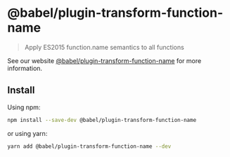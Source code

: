 # @babel/plugin-transform-function-name

> Apply ES2015 function.name semantics to all functions

See our website [@babel/plugin-transform-function-name](https://babeljs.io/docs/en/next/babel-plugin-transform-function-name.html) for more information.

## Install

Using npm:

```bash
npm install --save-dev @babel/plugin-transform-function-name
```

or using yarn:

```bash
yarn add @babel/plugin-transform-function-name --dev
```

